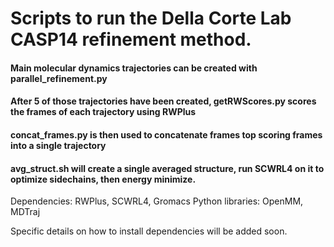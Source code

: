 # Scripts to run the Della Corte Lab CASP14 refinement method.
#### Main molecular dynamics trajectories can be created with parallel_refinement.py
#### After 5 of those trajectories have been created, getRWScores.py scores the frames of each trajectory using RWPlus
#### concat_frames.py is then used to concatenate frames top scoring frames into a single trajectory
#### avg_struct.sh will create a single averaged structure, run SCWRL4 on it to optimize sidechains, then energy minimize.

Dependencies:
RWPlus, SCWRL4, Gromacs
Python libraries:
OpenMM, MDTraj

Specific details on how to install dependencies will be added soon.
